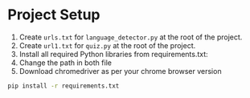 # Project Setup

1. Create `urls.txt` for `language_detector.py` at the root of the project.
2. Create `url1.txt` for `quiz.py` at the root of the project.
3. Install all required Python libraries from requirements.txt:
4. Change the path in both file
5. Download chromedriver as per your chrome browser version

```bash
pip install -r requirements.txt
